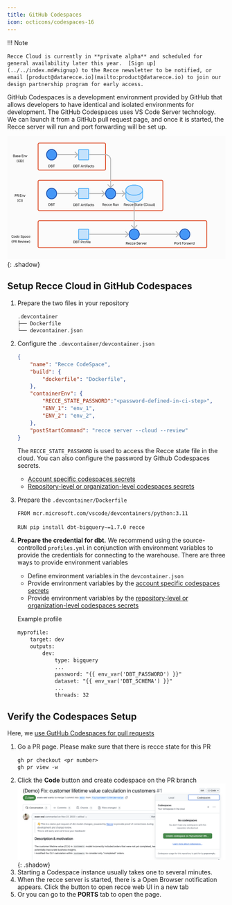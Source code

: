 ```yaml
---
title: GitHub Codespaces
icon: octicons/codespaces-16
---
```


!!! Note

    Recce Cloud is currently in **private alpha** and scheduled for general availability later this year.  [Sign up](../../index.md#signup) to the Recce newsletter to be notified, or email [product@datarecce.io](mailto:product@datarecce.io) to join our design partnership program for early access.

GitHub Codespaces is a development environment provided by GitHub that allows developers to have identical and isolated environments for development. The GitHub Codespaces uses VS Code Server technology. We can launch it from a GitHub pull request page, and once it is started, the Recce server will run and port forwarding will be set up.

![alt text](../../assets/images/recce-cloud/setup-architecture.png){: .shadow}
## Setup Recce Cloud in GitHub Codespaces



1. Prepare the two files in your repository
    ```
    .devcontainer
    ├── Dockerfile
    └── devcontainer.json
    ```
1. Configure the `.devcontainer/devcontainer.json`
    ```json
    {
        "name": "Recce CodeSpace",
        "build": {
            "dockerfile": "Dockerfile",
        },
        "containerEnv": {
            "RECCE_STATE_PASSWORD":"<password-defined-in-ci-step>",
            "ENV_1": "env_1",
            "ENV_2": "env_2",
        },
        "postStartCommand": "recce server --cloud --review"
    }
    ```
    The `RECCE_STATE_PASSWORD` is used to access the Recce state file in the cloud. You can also configure the password by Github Codespaces secrets. 
    - [Account specific codespaces secrets](https://docs.github.com/en/codespaces/managing-your-codespaces/managing-your-account-specific-secrets-for-github-codespaces)
    - [Repository-level or organization-level codespaces secrets](https://docs.github.com/en/codespaces/managing-codespaces-for-your-organization/managing-development-environment-secrets-for-your-repository-or-organization)

1. Prepare the `.devcontainer/Dockerfile`
    ```
    FROM mcr.microsoft.com/vscode/devcontainers/python:3.11

    RUN pip install dbt-bigquery~=1.7.0 recce
    ```
1. **Prepare the credential for dbt.** We recommend using the source-controlled `profiles.yml` in conjunction with environment variables to provide the credentials for connecting to the warehouse. There are three ways to provide environment variables

    - Define environment variables in the `devcontainer.json`
    - Provide environment variables by the [account specific codespaces secrets](https://docs.github.com/en/codespaces/managing-your-codespaces/managing-your-account-specific-secrets-for-github-codespaces)
    - Provide environment variables by the [repository-level or organization-level codespaces secrets](https://docs.github.com/en/codespaces/managing-codespaces-for-your-organization/managing-development-environment-secrets-for-your-repository-or-organization)
    
    Example profile
    ```
    myprofile:
        target: dev
        outputs:
            dev:
                type: bigquery                
                ...
                password: "{{ env_var('DBT_PASSWORD') }}" 
                dataset: "{{ env_var('DBT_SCHEMA') }}"
                ...
                threads: 32
    ```


## Verify the Codespaces Setup

Here, we [use GutHub Codespaces for pull requests](https://docs.github.com/en/codespaces/developing-in-a-codespace/using-github-codespaces-for-pull-requests)

1. Go a PR page. Please make sure that there is recce state for this PR
   ```
   gh pr checkout <pr number>
   gh pr view -w  
   ```
1. Click the **Code** button and create codespace on the PR branch
   ![alt text](../../assets/images/recce-cloud/setup-codespaces-pr.png){: .shadow}
1. Starting a Codespace instance usually takes one to several minutes.
1. When the recce server is started, there is a Open Browser notification appears. Click the button to open recce web UI in a new tab
1. Or you can go to the **PORTS** tab to open the page.
